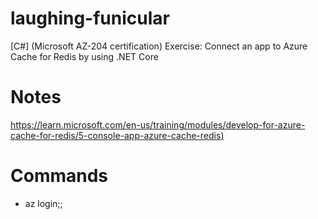 # laughing-funicular
[C#] (Microsoft AZ-204 certification) Exercise: Connect an app to Azure Cache for Redis by using .NET Core

# Notes
[https://learn.microsoft.com/en-us/training/modules/develop-for-azure-cache-for-redis/5-console-app-azure-cache-redis)](https://learn.microsoft.com/en-us/training/modules/develop-for-azure-cache-for-redis/5-console-app-azure-cache-redis)

# Commands
* az login;;
